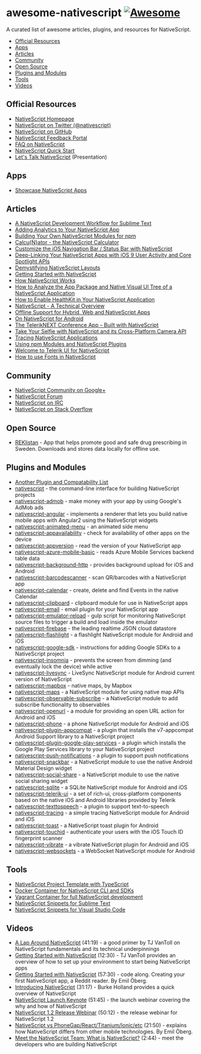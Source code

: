 # awesome-nativescript [![Awesome](https://cdn.rawgit.com/sindresorhus/awesome/d7305f38d29fed78fa85652e3a63e154dd8e8829/media/badge.svg)](https://github.com/sindresorhus/awesome)

A curated list of awesome articles, plugins, and resources for NativeScript.

 * [Official Resources](#official-resources)
 * [Apps](#apps)
 * [Articles](#articles)
 * [Community](#community)
 * [Open Source](#open-source)
 * [Plugins and Modules](#plugins-and-modules)
 * [Tools](#tools)
 * [Videos](#videos)

## Official Resources

* [NativeScript Homepage](http://nativescript.org/)
* [NativeScript on Twitter (@nativescript)](https://twitter.com/nativescript)
* [NativeScript on GitHub](https://github.com/NativeScript)
* [NativeScript Feedback Portal](https://nativescript.ideas.aha.io/ideas)
* [FAQ on NativeScript](http://www.telerik.com/nativescript/faq)
* [NativeScript Quick Start](http://nativescript.github.io/quick-start/)
* [Let's Talk NativeScript](http://slides.com/telerikdevrel/nativescript#/) (Presentation)

## Apps

* [Showcase NativeScript Apps](https://www.nativescript.org/showcases)

## Articles

* [A NativeScript Development Workflow for Sublime Text](http://developer.telerik.com/featured/a-nativescript-development-workflow-for-sublime-text/)
* [Adding Analytics to Your NativeScript App](https://www.nativescript.org/blog/adding-analytics-to-your-nativescript-app)
* [Building Your Own NativeScript Modules for npm](http://developer.telerik.com/featured/building-your-own-nativescript-modules-for-npm/)
* [Calcu{N}ator - the NativeScript Calculator](https://www.nativescript.org/blog/calcunator-the-nativescript-calculator)
* [Customize the iOS Navigation Bar / Status Bar with NativeScript](http://developer.telerik.com/featured/customizing-ios-navigation-bar-status-bar-nativescript/)
* [Deep-Linking Your NativeScript Apps with iOS 9 User Activity and Core Spotlight APIs](https://www.nativescript.org/blog/deep-linking-your-nativescripts-apps-with-ios-9-user-activity-and-core-spotlight-apis)
* [Demystifying NativeScript Layouts](https://www.nativescript.org/blog/demystifying-nativescript-layouts)
* [Getting Started with NativeScript](http://developer.telerik.com/featured/getting-started-nativescript/)
* [How NativeScript Works](http://developer.telerik.com/featured/nativescript-works/)
* [How to Analyze the App Package and Native Visual UI Tree of a NativeScript Application](https://www.nativescript.org/blog/how-to-analyze-the-app-package-and-native-visual-ui-tree-of-a-nativescript-application)
* [How to Enable HealthKit in Your NativeScript Application](https://www.nativescript.org/blog/how-to-enable-healthkit-in-your-nativescript-application)
* [NativeScript - A Technical Overview](http://developer.telerik.com/featured/nativescript-a-technical-overview/)
* [Offline Support for Hybrid, Web and NativeScript Apps](http://developer.telerik.com/products/offline-support-for-hybrid-web-and-nativescript-apps/)
* [On NativeScript for Android](http://developer.telerik.com/featured/nativescript-android/)
* [The TelerikNEXT Conference App – Built with NativeScript](http://developer.telerik.com/featured/the-teleriknext-conference-app-built-with-nativescript/)
* [Take Your Selfie with NativeScript and its Cross-Platform Camera API](https://www.nativescript.org/blog/take-your-selfie-with-nativescript-and-its-cross-platform-camera-api)
* [Tracing NativeScript Applications](https://www.nativescript.org/blog/tracing-nativescript-applications)
* [Using npm Modules and NativeScript Plugins](https://www.nativescript.org/blog/using-npm-modules-and-nativescript-plugins)
* [Welcome to Telerik UI for NativeScript](https://www.nativescript.org/blog/welcome-to-telerik-ui-for-nativescript)
* [How to use Fonts in NativeScript](http://fluentreports.com/blog/?p=109)

## Community

* [NativeScript Community on Google+](https://plus.google.com/u/0/communities/117408587889337015711)
* [NativeScript Forum](https://groups.google.com/forum/#!forum/nativescript)
* [NativeScript on IRC](http://webchat.freenode.net/?channels=nativescript)
* [NativeScript on Stack Overflow](http://stackoverflow.com/questions/tagged/nativescript)

## Open Source
* [REKlistan](https://github.com/emiloberg/oppna-program-reklistan-app) - App that helps promote good and safe drug prescribing in Sweden. Downloads and stores data locally for offline use.

## Plugins and Modules

* [Another Plugin and Compatability List](https://github.com/nathanaela/nativescript-plugins)
* [nativescript](https://www.npmjs.com/package/nativescript) - the command-line interface for building NativeScript projects
* [nativescript-admob](https://www.npmjs.com/package/nativescript-admob) - make money with your app by using Google's AdMob ads
* [nativescript-angular](https://www.npmjs.com/package/nativescript-angular) - implements a renderer that lets you build native mobile apps with Angular2 using the NativeScript widgets
* [nativescript-animated-menu](https://www.npmjs.com/package/nativescript-animated-menu) - an animated side menu
* [nativescript-appavailability](https://www.npmjs.com/package/nativescript-appavailability) - check for availability of other apps on the device
* [nativescript-appversion](https://www.npmjs.com/package/nativescript-appversion) - read the version of your NativeScript app
* [nativescript-azure-mobile-basic](https://www.npmjs.com/package/nativescript-azure-mobile-basic) - reads Azure Mobile Services backend table data
* [nativescript-background-http](https://www.npmjs.com/package/nativescript-background-http) - provides background upload for iOS and Android
* [nativescript-barcodescanner](https://www.npmjs.com/package/nativescript-barcodescanner) - scan QR/barcodes with a NativeScript app
* [nativescript-calendar](https://www.npmjs.com/package/nativescript-calendar) - create, delete and find Events in the native Calendar
* [nativescript-clipboard](https://www.npmjs.com/package/nativescript-clipboard) - clipboard module for use in NativeScript apps
* [nativescript-email](https://www.npmjs.com/package/nativescript-email) - email plugin for your NativeScript app
* [nativescript-emulator-reload](https://www.npmjs.com/package/nativescript-emulator-reload) - gulp script for monitoring NativeScript source files to trigger a build and load inside the emulator
* [nativescript-firebase](https://www.npmjs.com/package/nativescript-plugin-firebase) - the leading realtime JSON cloud datastore
* [nativescript-flashlight](https://www.npmjs.com/package/nativescript-flashlight) - a flashlight NativeScript module for Android and iOS
* [nativescript-google-sdk](https://www.npmjs.com/package/nativescript-google-sdk) - instructions for adding Google SDKs to a NativeScript project
* [nativescript-insomnia](https://www.npmjs.com/package/nativescript-insomnia) - prevents the screen from dimming (and eventually lock the device) while active
* [nativescript-livesync](https://www.npmjs.com/package/nativescript-livesync) - LiveSync NativeScript module for Android current version of NativeScript
* [nativescript-mapbox](https://www.npmjs.com/package/nativescript-mapbox) - native maps, by Mapbox
* [nativescript-maps](https://www.npmjs.com/package/nativescript-maps) - a NativeScript module for using native map APIs
* [nativescript-observable-subscribe](https://www.npmjs.com/package/nativescript-observable-subscribe) - a NativeScript module to add subscribe functionality to observables
* [nativescript-openurl](https://www.npmjs.com/package/nativescript-openurl) - a module for providing an open URL action for Android and iOS
* [nativescript-phone](https://www.npmjs.com/package/nativescript-phone) - a phone NativeScript module for Android and iOS
* [nativescript-plugin-appcompat](https://www.npmjs.com/package/nativescript-plugin-appcompat) - a plugin that installs the v7-appcompat Android Support library to a NativeScript project
* [nativescript-plugin-google-play-services](https://www.npmjs.com/package/nativescript-plugin-google-play-services) - a plugin which installs the Google Play Services library to your NativeScript project
* [nativescript-push-notifications](https://www.npmjs.com/package/nativescript-push-notifications) - a plugin to support push notifications
* [nativescript-snackbar](https://www.npmjs.com/package/nativescript-snackbar) - a NativeScript module to use the native Android Material Design widget
* [nativescript-social-share](https://www.npmjs.com/package/nativescript-social-share) - a NativeScript module to use the native social sharing widget
* [nativescript-sqlite](https://www.npmjs.com/package/nativescript-sqlite) - a SQLite NativeScript module for Android and iOS
* [nativescript-telerik-ui](https://www.npmjs.com/package/nativescript-telerik-ui) - a set of rich-ui, cross-platform components based on the native iOS and Android libraries provided by Telerik
* [nativescript-texttospeech](https://www.npmjs.com/package/nativescript-texttospeech) - a plugin to support text-to-speech
* [nativescript-tracing](https://www.npmjs.com/package/nativescript-tracing) - a simple tracing NativeScript module for Android and iOS
* [nativescript-toast](https://www.npmjs.com/package/nativescript-toast) - a NativeScript toast plugin for Android
* [nativescript-touchid](https://www.npmjs.com/package/nativescript-touchid) - authenticate your users with the iOS Touch ID fingerprint scanner
* [nativescript-vibrate](https://www.npmjs.com/package/nativescript-vibrate) - a vibrate NativeScript plugin for Android and iOS
* [nativescript-websockets](https://www.npmjs.com/package/nativescript-websockets) - a WebSocket NativeScript module for Android

## Tools

* [NativeScript Project Template with TypeScript](https://github.com/hdeshev/nativescript-ts-hello)
* [Docker Container for NativeScript CLI and SDKs](https://github.com/oren/docker-nativescript)
* [Vagrant Container for full NativeScript development](https://github.com/nathanaela/nativescript-vm)
* [NativeScript Snippets for Sublime Text](https://github.com/tsvetan-ganev/nativescript-sublime-snippets)
* [NativeScript Snippets for Visual Studio Code](https://github.com/tsvetan-ganev/nativescript-vscode-snippets)

## Videos

* [A Lap Around NativeScript](https://youtu.be/HWboi_9aba8) (41:19) - a good primer by TJ VanToll on NativeScript fundamentals and its technical underpinnings
* [Getting Started with NativeScript](https://youtu.be/rsCT5fpES4Q) (12:30) - TJ VanToll provides an overview of how to set up your environment to start being NativeScript apps
* [Getting Started with NativeScript](https://www.youtube.com/watch?v=MhwBpVRfljU) (57:30) - code along. Creating your first NativeScript app, a Reddit reader. By Emil Öberg.
* [Introducing NativeScript](https://youtu.be/umC11SeqtZw) (31:17) - Burke Holland provides a quick overview of NativeScript
* [NativeScript Launch Keynote](https://youtu.be/8hr4E9eodS4) (51:45) - the launch webinar covering the why and how of NativeScript
* [NativeScript 1.2 Release Webinar](https://youtu.be/binVpBThb0A) (50:12) - the release webinar for NativeScript 1.2
* [NativeScript vs PhoneGap/React/Titanium/Ionic/etc](https://www.youtube.com/watch?v=R98cdsq1qxA) (21:50) - explains how NativeScript differs from other mobile technologies. By Emil Öberg.
* [Meet the NativeScript Team: What is NativeScript?](https://youtu.be/yGcAOwWyYXY) (2:44) - meet the developers who are building NativeScript
